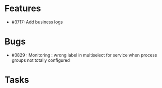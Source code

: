 # Features

- #3717: Add business logs

# Bugs
- #3829 : Monitoring : wrong label in multiselect for service when process groups not totally configured

# Tasks
